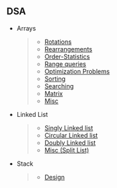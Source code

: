 ## DSA

- Arrays
  >- [Rotations](https://github.com/shivanshu1086/DSA/tree/master/Arrays/array-rotations)
  >- [Rearrangements](https://github.com/shivanshu1086/DSA/tree/master/Arrays/array-arrangement)
  >- [Order-Statistics](https://github.com/shivanshu1086/DSA/tree/master/Arrays/order-statistics)
  >- [Range queries](https://github.com/shivanshu1086/DSA/tree/master/Arrays/range-queries)
  >- [Optimization Problems](https://github.com/shivanshu1086/DSA/tree/master/Arrays/optimization-problem)
  >- [Sorting](https://github.com/shivanshu1086/DSA/tree/master/Arrays/sorting)
  >- [Searching](https://github.com/shivanshu1086/DSA/tree/master/Arrays/searching)
  >- [Matrix](https://github.com/shivanshu1086/DSA/tree/master/Arrays/matrix)
  >- [Misc](https://github.com/shivanshu1086/DSA/tree/master/Arrays/misc)

- Linked List
  >- [Singly Linked list](https://github.com/shivanshu1086/DSA/tree/master/Linked%20List/Singly%20Linked%20List)
  >- [Circular Linked list](https://github.com/shivanshu1086/DSA/tree/master/Linked%20List/Circular%20Linked%20List)
  >- [Doubly Linked list](https://github.com/shivanshu1086/DSA/tree/master/Linked%20List/Doubly%20Linked%20List)
  >- [Misc (Split List) ](https://github.com/shivanshu1086/DSA/tree/master/Linked%20List/Misc)

- Stack
  >- [Design](https://github.com/shivanshu1086/DSA/tree/master/Stack/Design)